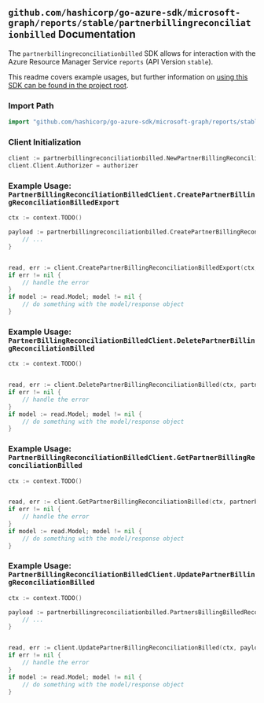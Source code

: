 
## `github.com/hashicorp/go-azure-sdk/microsoft-graph/reports/stable/partnerbillingreconciliationbilled` Documentation

The `partnerbillingreconciliationbilled` SDK allows for interaction with the Azure Resource Manager Service `reports` (API Version `stable`).

This readme covers example usages, but further information on [using this SDK can be found in the project root](https://github.com/hashicorp/go-azure-sdk/tree/main/docs).

### Import Path

```go
import "github.com/hashicorp/go-azure-sdk/microsoft-graph/reports/stable/partnerbillingreconciliationbilled"
```


### Client Initialization

```go
client := partnerbillingreconciliationbilled.NewPartnerBillingReconciliationBilledClientWithBaseURI("https://management.azure.com")
client.Client.Authorizer = authorizer
```


### Example Usage: `PartnerBillingReconciliationBilledClient.CreatePartnerBillingReconciliationBilledExport`

```go
ctx := context.TODO()

payload := partnerbillingreconciliationbilled.CreatePartnerBillingReconciliationBilledExportRequest{
	// ...
}


read, err := client.CreatePartnerBillingReconciliationBilledExport(ctx, payload)
if err != nil {
	// handle the error
}
if model := read.Model; model != nil {
	// do something with the model/response object
}
```


### Example Usage: `PartnerBillingReconciliationBilledClient.DeletePartnerBillingReconciliationBilled`

```go
ctx := context.TODO()


read, err := client.DeletePartnerBillingReconciliationBilled(ctx, partnerbillingreconciliationbilled.DefaultDeletePartnerBillingReconciliationBilledOperationOptions())
if err != nil {
	// handle the error
}
if model := read.Model; model != nil {
	// do something with the model/response object
}
```


### Example Usage: `PartnerBillingReconciliationBilledClient.GetPartnerBillingReconciliationBilled`

```go
ctx := context.TODO()


read, err := client.GetPartnerBillingReconciliationBilled(ctx, partnerbillingreconciliationbilled.DefaultGetPartnerBillingReconciliationBilledOperationOptions())
if err != nil {
	// handle the error
}
if model := read.Model; model != nil {
	// do something with the model/response object
}
```


### Example Usage: `PartnerBillingReconciliationBilledClient.UpdatePartnerBillingReconciliationBilled`

```go
ctx := context.TODO()

payload := partnerbillingreconciliationbilled.PartnersBillingBilledReconciliation{
	// ...
}


read, err := client.UpdatePartnerBillingReconciliationBilled(ctx, payload)
if err != nil {
	// handle the error
}
if model := read.Model; model != nil {
	// do something with the model/response object
}
```

